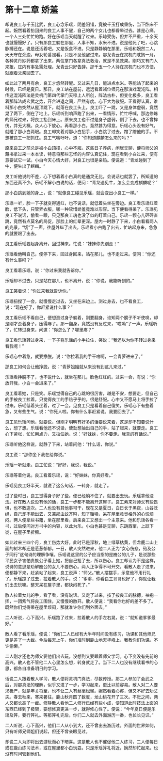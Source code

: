 # 第十二章 娇羞

却说良工与千玉比武，良工心念乐瑶，阴差阳错，竟被千玉打成重伤，当下卧床不起。婉然看着抬回来的良工人事不醒，自己的两个女儿也都昏晕过去。甚是心痛。一个人三处忙忙的跑。好在乐瑶当天就醒了过来。乐琼受伤，但并不严重，十余天也就慢慢好了。只有那良工躺在那里，人事不知，水米不进。说是他死了吧，心跳脉搏还在。说是还活着吧，又是饭食不进。只是静静躺在那里。乐瑶和婉然二人，天天守在旁边，母女轮番照看，只是不见他醒过来。那龙青云在灵机门耽搁一月。各种灵丹妙药都拿了出来，两位掌门各拿真法救治，就是不见效果。刚巧又有门人来报，庄内有事急需处理，龙青云只好告辞。那千玉一个人待在灵机门也不方便，就跟着父亲回去了。

如此过了两月有余，良工才悠然转醒。又过来几日，能进点水米。等能站了起来的时候，已经是夏日。那日，良工站在屋前，远远看着诸位师兄在那演戏混沌阵。相传这混沌阵法是灵机门第四代掌门天穆上人所创，阵法古朴，但变化极多，良工看着那阵法成玄武之势，开合进退之间，严然有度。心下大为敬服。正看得认真，谁料那小白突然从屋顶跳下，就落在良工头上，良工吓了一跳，又是身体虚弱，竟然晃了两下，倒在了地上。乐瑶听到响声跑了出来，一看情形，忙忙呼喊，那边修炼的师兄过来，将良工抬到床上。原来良工也不过是身子虚弱，倒了下去，也不曾摔伤，并无大概。众人心下放心。再看那小白，竟然甚为得意。乐瑶心头没有好气，就瞪了那小白两眼。良工却笑着对那小白招手，小白跳了过去，蹭了蹭他的手。不想被良工一把抓住。良工气喘吁吁，道：“你知道麒麟怎么来的吗？”

原来良工之前总是被小白顶撞，心中不服。这些日子养病，闲居无聊，便将师父的藏书拿过来一本本读，特意将那些志怪的内容认真记住，现在看到小白过来，便有意要试它一试。小白今天心情大好，对良工也很是亲热。便说道：“青龙碰到了牛，便生出了麒麟。“

良工听他说的不差，心下想着着小白真的是通灵无比，会说话也就罢了，所知道的东西还真不少。乐瑶不解小白说的话，便问：“青龙遇见牛，怎么会变成麒麟呢？”

那小白跳到她的身上，说：“就像良工碰见乐瑶，就会变出小良工一样。”

乐瑶一听，脸一下子就变得通红，也不说话，就低着头坐在旁边。良工看乐瑶红着脸，低下头，只管弄衣服，哪一种软惜娇羞竟难以形容。当下便看得呆了。乐瑶见良工不说话，偷看一眼，只见那良工魂也没了似的盯着自己。乐瑶一颗心儿砰砰直跳，竟然有点莫名的局促，那脸上的红晕更深。屋内一时静了下来，小白看看两人的光景，“切”了一声，往屋外纵了出去。乐瑶看小白跑了出去，忙站起身来，急急的就要跟了出去。

良工看乐瑶要起身离开，回过神来，忙说：“妹妹你先别走！”

乐瑶看他叫自己，便停下来，回过身回来，站在那儿，也不走过来。便问：“你还有什么事吗？”

良工看着乐瑶，说：“你过来我就告诉你。”

乐瑶却不过去，只是站在那儿，也不离开，说：“你说，我能听到的。”

良工笑着说：“你过来我就告诉你。”

乐瑶扭捏了一会，就慢慢走过去，又坐在床边上。测过身去，也不看良工，说：“现在好了，你赶紧说什么事？”

良工看乐瑶不看自己，便想测过身子躺着，刚要翻身，谁知两个膀子不听使唤，却是刚才歪着身子，压得麻了。那一翻身，竟然没有反过来，“哎呦”了一声。乐瑶听了，忙转过身来，问道：“你怎么了？哪里疼？”

良工看乐瑶转过身来，一下子将乐瑶的小手拉住，笑说：“我还以为你不转过身来看我呢！”

乐瑶心中着急，就要挣脱，说：“你拉着我的手干啥啊，一会青萝进来了。”

那良工如何会让他挣脱，说：“青萝姐姐就从来没有到这儿来过。”

乐瑶看挣脱不了，也不说什么，就坐在那儿，脸色红红的。过来一会，有说：“你放开我，小白一会进来了。”

良工看着她，只是笑。乐瑶觉得自己的心跳的很厉害，越是不安，想要走，但自己的手被良工拉着，只觉得良工的手热乎乎的，很是舒服。心中又不愿马上将手拉了过来。乐瑶低着头坐着，过了一会，见良工只是看着自己傻笑，乐瑶心下有些着急，又有些生气。说：“你死人啦。你有什么事赶紧说。我要回去了。”

良工见乐瑶问他，就要说，但刚才明明有好多的话要说来着，这是却不知要说什么，想了想。乐瑶看他还不说话，使劲想抽出自己的手，站了起来，就要走。良工心下紧张，忙忙用点力，又拉住她，说：“好妹妹，你不要走。我真的有话说。”

乐瑶听他这样说，就静了下来，站着问他：“什么话，你说。”

良工说：“那你坐下我在给你说。”

乐瑶一听就走。良工忙说：“好好，我说，我说。”

乐瑶等着他说。良工看着乐瑶，说：“好妹妹，你真好看。”

乐瑶见良工好半天，就说了这么句话，一转身，就走了。

过了些时日，良工觉得身子好了些，便已经躺不住了，就要出去玩。乐瑶拿他没法。好在散人说没有他的话，良工一步都不能离开这屋子。良工素来对师父有些畏惧，也不敢造次。二人也没有其他事可干，现在又是夏日，白日长于黑夜，山谷泛绿，自己却不能出去，又兼那虫蚊齐鸣，知了聒噪，呆在屋里竟觉格外的心慌烦闷。两人便拿些书籍，坐在那里看。后来良工又想出一个主意来。他和乐瑶各看一书，过后便问对方书中的内容，以此为乐。小白也甚是无聊，东跳西窜，上跃下徙，在屋子里折腾。

如此过来三四个月，良工伤势大好。此时已是深秋，地上绿草枯黄，但龙鹿二山上面的树木却还是葱葱郁郁。一日，散人突然进来，他二人正为“女心伤悲，殆及公子同行”这句诗的理解争嚷。乐瑶说这里的公子应当指的是豳公的儿子，是说那些平民女子害怕贵族公子看上她，把自己抢了去，所以伤心。良工却认为不是这样，说诗的意思是劝解豳公的女儿不要伤心。两人正争得不可开交，看散人走了进来，便都静下来，赶紧站了起来，良工说声：“师父。”散人摆摆手，示意他不用行礼了。乐瑶跑了过去，拉着散人的手，说：“爹爹，你看良工哥哥也好了，你就让我们出去玩嘛。整天呆在屋子里，都快闷死了。”

散人拉着女儿的手，看了看，没有说话。又走了过来，按了按良工的脉搏，袖袍一挥，一团紫气将良工围住，又慢慢的散开。散人便说：“我看你也好的差不多了。既然你们觉得呆在屋里烦闷，那就准许你们到外面去。”

二人听说，心下高兴。乐瑶跑了过来，拉着散人的手左右晃，说：“就知道爹爹最好。”

散人看了看乐瑶，便说：“你们二人已经有大半年时间没有练习，功课和其他师兄更是差了一大截。今后每天上午，你们准时到鹿山地天华峰上，我教你们功课。不许偷懒。”

二人刚才还也为师父要他们出去玩，没想到又要跟着师父学习。心下变没有先前的高兴。散人也不管他二人心里怎么想，转身就走了。当下二人也没有继续看书的心思，都各自准备明日的学习。

话说二人跟着散人学习，散人便将灵机门真法，尽数传授。那二人参加了会武之后，对那真法的理解，似乎又进了一步，学习起来，更比以前容易。散人对二人要求极严，就是年关将至，也不让二人有丝毫松懈。婉然看着心疼，但又不好去劝丈夫。春去秋来，寒来暑往，鹿山秋月圆了数度，龙山桃花开了三次。不觉之间，两人又都长高了一截。修静散人看他二人修行已经有些小成，便知道此时技法上面的东西已经到了极限，要想修真更进一步，就得修心性了。便说：“今年夏日便是乐瑶及笄，要行笄礼。等那笄礼完后，你们二人就去外面游历一番，也长长见识。”

二人听说，心下高兴，他们二人从小到大，还不曾出去游历过。外面的世界如何，只有听师兄师姐们说起，但还不曾亲眼见过。

却说二人为即将出去游玩而心下暗喜。这是散人也不催促他二人练习，二人便每日或在鹿山练习法术，或在屋里都小白玩耍。只是乐瑶笄礼将近，婉然却忙起来。也没有时间管到他们。





